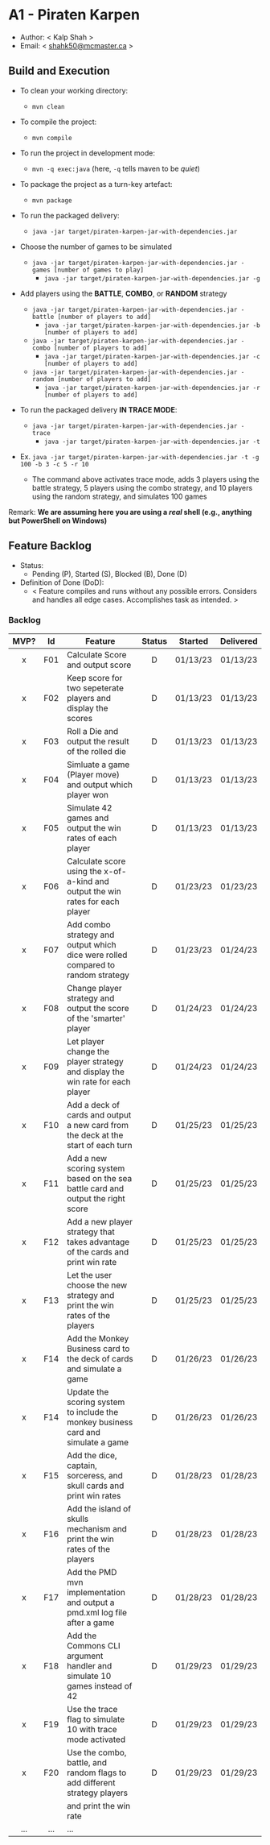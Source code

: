 # A1 - Piraten Karpen

  * Author: < Kalp Shah >
  * Email: < shahk50@mcmaster.ca >

## Build and Execution

  * To clean your working directory:
    * `mvn clean`
  * To compile the project:
    * `mvn compile`
  * To run the project in development mode:
    * `mvn -q exec:java` (here, `-q` tells maven to be _quiet_)
  * To package the project as a turn-key artefact:
    * `mvn package`
  * To run the packaged delivery:
    * `java -jar target/piraten-karpen-jar-with-dependencies.jar` 
  * Choose the number of games to be simulated 
    * `java -jar target/piraten-karpen-jar-with-dependencies.jar -games [number of games to play]`
      * `java -jar target/piraten-karpen-jar-with-dependencies.jar -g`
  * Add players using the **BATTLE**, **COMBO**, or **RANDOM** strategy 
    * `java -jar target/piraten-karpen-jar-with-dependencies.jar -battle [number of players to add]`
      * `java -jar target/piraten-karpen-jar-with-dependencies.jar -b [number of players to add]`
    * `java -jar target/piraten-karpen-jar-with-dependencies.jar -combo [number of players to add]`
      * `java -jar target/piraten-karpen-jar-with-dependencies.jar -c [number of players to add]`
    * `java -jar target/piraten-karpen-jar-with-dependencies.jar -random [number of players to add]`
      * `java -jar target/piraten-karpen-jar-with-dependencies.jar -r [number of players to add]`
  * To run the packaged delivery **IN TRACE MODE**:
    * `java -jar target/piraten-karpen-jar-with-dependencies.jar -trace`
      * `java -jar target/piraten-karpen-jar-with-dependencies.jar -t`
  
  * Ex. `java -jar target/piraten-karpen-jar-with-dependencies.jar -t -g 100 -b 3 -c 5 -r 10`
    * The command above activates trace mode, adds 3 players using the battle strategy, 5 players using the combo strategy, and 10 players using the random strategy, and simulates 100 games 

Remark: **We are assuming here you are using a _real_ shell (e.g., anything but PowerShell on Windows)**

## Feature Backlog

 * Status: 
   * Pending (P), Started (S), Blocked (B), Done (D)
 * Definition of Done (DoD):
   * < Feature compiles and runs without any possible errors. Considers and handles all edge cases. Accomplishes task as intended. >

### Backlog 

| MVP? | Id  | Feature                                                                          | Status  |  Started  | Delivered |
| :-:  | :-: |   ---                                                                            |   :-:   |    :-:    |    :-:    |
| x    | F01 | Calculate Score and output score                                                 |    D    | 01/13/23  | 01/13/23  |
| x    | F02 | Keep score for two sepeterate players and display the scores                     |    D    | 01/13/23  | 01/13/23  |
| x    | F03 | Roll a Die and output the result of the rolled die                               |    D    | 01/13/23  | 01/13/23  |
| x    | F04 | Simluate a game (Player move) and output which player won                        |    D    | 01/13/23  | 01/13/23  |
| x    | F05 | Simulate 42 games and output the win rates of each player                        |    D    | 01/13/23  | 01/13/23  |
| x    | F06 | Calculate score using the x-of-a-kind and output the  win rates for each player  |    D    | 01/23/23  | 01/23/23  |
| x    | F07 | Add combo strategy and output which dice were rolled compared to random strategy |    D    | 01/23/23  | 01/24/23  |
| x    | F08 | Change player strategy and output the score of the 'smarter' player              |    D    | 01/24/23  | 01/24/23  |
| x    | F09 | Let player change the player strategy and display the win rate for each player   |    D    | 01/24/23  | 01/24/23  |
| x    | F10 | Add a deck of cards and output a new card from the deck at the start of each turn|    D    | 01/25/23  | 01/25/23  |
| x    | F11 | Add a new scoring system based on the sea battle card and output the right score |    D    | 01/25/23  | 01/25/23  |
| x    | F12 | Add a new player strategy that takes advantage of the cards and print win rate   |    D    | 01/25/23  | 01/25/23  |
| x    | F13 | Let the user choose the new strategy and print the win rates of the players      |    D    | 01/25/23  | 01/25/23  |
| x    | F14 | Add the Monkey Business card to the deck of cards and simulate a game            |    D    | 01/26/23  | 01/26/23  |
| x    | F14 | Update the scoring system to include the monkey business card and simulate a game|    D    | 01/26/23  | 01/26/23  |
| x    | F15 | Add the dice, captain, sorceress, and skull cards and print win rates            |    D    | 01/28/23  | 01/28/23  |
| x    | F16 | Add the island of skulls mechanism and print the win rates of the players        |    D    | 01/28/23  | 01/28/23  |
| x    | F17 | Add the PMD mvn implementation and output a pmd.xml log file after a game        |    D    | 01/28/23  | 01/28/23  |
| x    | F18 | Add the Commons CLI argument handler and simulate 10 games instead of 42         |    D    | 01/29/23  | 01/29/23  |
| x    | F19 | Use the trace flag to simulate 10 with trace mode activated                      |    D    | 01/29/23  | 01/29/23  |
| x    | F20 | Use the combo, battle, and random flags to add different strategy players        |    D    | 01/29/23  | 01/29/23  |
|      |     | and print the win rate                                                           |         |           |           |
| ...  | ... | ... |


